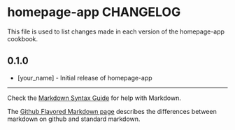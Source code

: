 homepage-app CHANGELOG
======================

This file is used to list changes made in each version of the homepage-app cookbook.

0.1.0
-----
- [your_name] - Initial release of homepage-app

- - -
Check the [Markdown Syntax Guide](http://daringfireball.net/projects/markdown/syntax) for help with Markdown.

The [Github Flavored Markdown page](http://github.github.com/github-flavored-markdown/) describes the differences between markdown on github and standard markdown.
